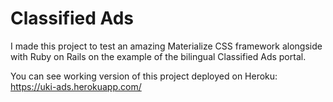 # Classified Ads
I made this project to test an amazing Materialize CSS framework alongside with Ruby on Rails on the example of the bilingual Classified Ads portal.

You can see working version of this project deployed on Heroku: https://uki-ads.herokuapp.com/
